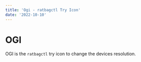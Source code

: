 ```yaml
---
title: 'Ogi - ratbagctl Try Icon'
date: '2022-10-10'
---
```


# OGI

OGI is the `ratbagctl` try icon to change the devices resolution. 

	